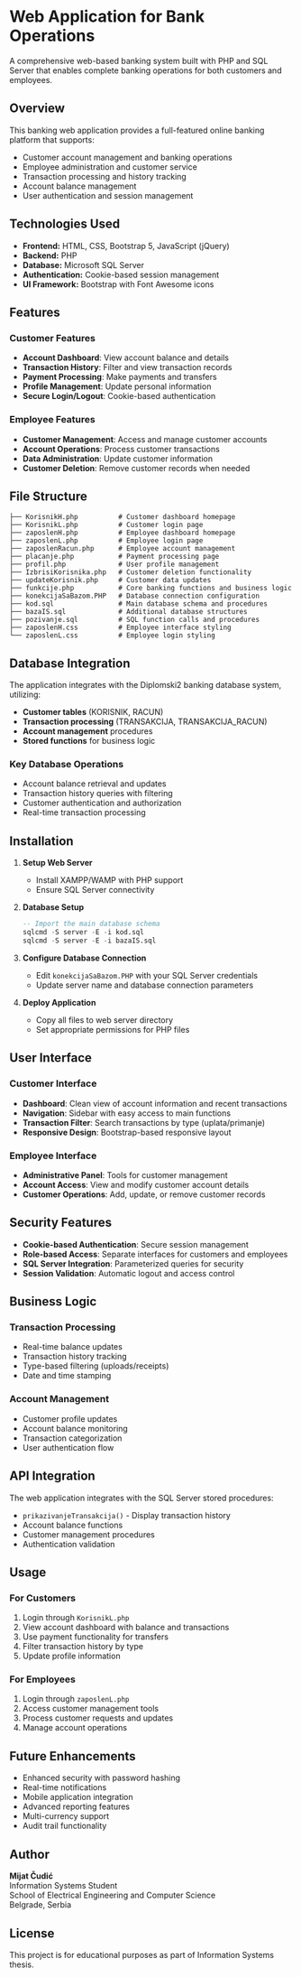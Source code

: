 # Web Application for Bank Operations

A comprehensive web-based banking system built with PHP and SQL Server that enables complete banking operations for both customers and employees.

## Overview

This banking web application provides a full-featured online banking platform that supports:
- Customer account management and banking operations
- Employee administration and customer service
- Transaction processing and history tracking
- Account balance management
- User authentication and session management

## Technologies Used

- **Frontend:** HTML, CSS, Bootstrap 5, JavaScript (jQuery)
- **Backend:** PHP
- **Database:** Microsoft SQL Server
- **Authentication:** Cookie-based session management
- **UI Framework:** Bootstrap with Font Awesome icons

## Features

### Customer Features
- **Account Dashboard**: View account balance and details
- **Transaction History**: Filter and view transaction records
- **Payment Processing**: Make payments and transfers
- **Profile Management**: Update personal information
- **Secure Login/Logout**: Cookie-based authentication

### Employee Features
- **Customer Management**: Access and manage customer accounts
- **Account Operations**: Process customer transactions
- **Data Administration**: Update customer information
- **Customer Deletion**: Remove customer records when needed

## File Structure

```
├── KorisnikH.php          # Customer dashboard homepage
├── KorisnikL.php          # Customer login page
├── zaposlenH.php          # Employee dashboard homepage
├── zaposlenL.php          # Employee login page
├── zaposlenRacun.php      # Employee account management
├── placanje.php           # Payment processing page
├── profil.php             # User profile management
├── IzbrisiKorisnika.php   # Customer deletion functionality
├── updateKorisnik.php     # Customer data updates
├── funkcije.php           # Core banking functions and business logic
├── konekcijaSaBazom.PHP   # Database connection configuration
├── kod.sql                # Main database schema and procedures
├── bazaIS.sql             # Additional database structures
├── pozivanje.sql          # SQL function calls and procedures
├── zaposlenH.css          # Employee interface styling
└── zaposlenL.css          # Employee login styling
```

## Database Integration

The application integrates with the Diplomski2 banking database system, utilizing:
- **Customer tables** (KORISNIK, RACUN)
- **Transaction processing** (TRANSAKCIJA, TRANSAKCIJA_RACUN)
- **Account management** procedures
- **Stored functions** for business logic

### Key Database Operations
- Account balance retrieval and updates
- Transaction history queries with filtering
- Customer authentication and authorization
- Real-time transaction processing

## Installation

1. **Setup Web Server**
   - Install XAMPP/WAMP with PHP support
   - Ensure SQL Server connectivity

2. **Database Setup**
   ```sql
   -- Import the main database schema
   sqlcmd -S server -E -i kod.sql
   sqlcmd -S server -E -i bazaIS.sql
   ```

3. **Configure Database Connection**
   - Edit `konekcijaSaBazom.PHP` with your SQL Server credentials
   - Update server name and database connection parameters

4. **Deploy Application**
   - Copy all files to web server directory
   - Set appropriate permissions for PHP files

## User Interface

### Customer Interface
- **Dashboard**: Clean view of account information and recent transactions
- **Navigation**: Sidebar with easy access to main functions
- **Transaction Filter**: Search transactions by type (uplata/primanje)
- **Responsive Design**: Bootstrap-based responsive layout

### Employee Interface
- **Administrative Panel**: Tools for customer management
- **Account Access**: View and modify customer account details
- **Customer Operations**: Add, update, or remove customer records

## Security Features

- **Cookie-based Authentication**: Secure session management
- **Role-based Access**: Separate interfaces for customers and employees
- **SQL Server Integration**: Parameterized queries for security
- **Session Validation**: Automatic logout and access control

## Business Logic

### Transaction Processing
- Real-time balance updates
- Transaction history tracking
- Type-based filtering (uploads/receipts)
- Date and time stamping

### Account Management
- Customer profile updates
- Account balance monitoring
- Transaction categorization
- User authentication flow

## API Integration

The web application integrates with the SQL Server stored procedures:
- `prikazivanjeTransakcija()` - Display transaction history
- Account balance functions
- Customer management procedures
- Authentication validation

## Usage

### For Customers
1. Login through `KorisnikL.php`
2. View account dashboard with balance and transactions
3. Use payment functionality for transfers
4. Filter transaction history by type
5. Update profile information

### For Employees
1. Login through `zaposlenL.php`
2. Access customer management tools
3. Process customer requests and updates
4. Manage account operations

## Future Enhancements

- Enhanced security with password hashing
- Real-time notifications
- Mobile application integration
- Advanced reporting features
- Multi-currency support
- Audit trail functionality

## Author

**Mijat Čudić**  
Information Systems Student  
School of Electrical Engineering and Computer Science  
Belgrade, Serbia



## License

This project is for educational purposes as part of Information Systems thesis. 
